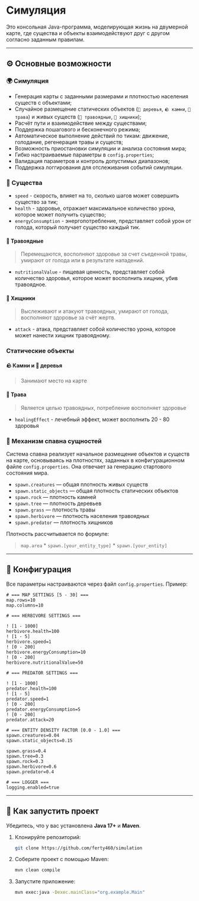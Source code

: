# Симуляция

Это консольная Java-программа, моделирующая жизнь на двумерной карте,
где существа и объекты взаимодействуют друг с другом согласно заданным правилам.

---

## ⚙️ Основные возможности

### 🌍 Симуляция

- Генерация карты с заданными размерами и плотностью населения существ с объектами;
- Случайное размещение статических объектов (`🌳 деревья`, `🪨 камни`, `🌿 трава`) и живых существ (`🦌 травоядные`, `🦁 хищники`);
- Расчёт пути и взаимодействие между существами;
- Поддержка пошагового и бесконечного режима;
- Автоматическое выполнение действий по тикам: движение, голодание, регенерация травы и существ;
- Возможность приостановки симуляции и анализа состояния мира;
- Гибко настраиваемые параметры в `config.properties`;
- Валидация параметров и контроль допустимых диапазонов;
- Поддержка логгирования для отслеживания событий симуляции.

### 🧬 Существа

- `speed` - скорость, влияет на то, сколько шагов может совершить существо за тик;
- `health` - здоровье, отражает максимальное количество урона, которое может получить существо;
- `energyConsumption` - энергопотребление, представляет собой урон от голода, который получает существо каждый тик.

#### 🦌 Травоядные 

> Перемещаются, восполняют здоровье за счет съеденной травы, умирают от голода или в результате нападений.

- `nutritionalValue` - пищевая ценность, представляет собой количество здоровья, которое может восполнить хищник, убив травоядное.

#### 🦁 Хищники

> Выслеживают и атакуют травоядных, умирают от голода, восполняют здоровье за счёт жертв.

- `attack` - атака, представляет собой количество урона, которое может нанести хищник травоядному.

### Статические объекты

#### 🪨 Камни и 🌳 деревья

> Занимают место на карте

#### 🌿 Трава

> Является целью травоядных, потребление восполняет здоровье

- `healingEffect` - лечебный эффект, может восполнить 20 - 80 здоровья

### 🐣 Механизм спавна сущностей

Система спавна реализует начальное размещение объектов и существ на карте, основываясь на плотностях, заданных в конфигурационном файле `config.properties`. Она отвечает за генерацию стартового состояния мира.

- `spawn.creatures` — общая плотность живых существ
- `spawn.static_objects` — общая плотность статических объектов
- `spawn.rock` — плотность камней
- `spawn.tree` — плотность деревьев
- `spawn.grass` — плотность травы
- `spawn.herbivore` — плотность населения травоядных
- `spawn.predator` — плотность хищников

Плотность рассчитывается по формуле:  
> `map.area` * `spawn.[your_entity_type]` * `spawn.[your_entity]`

---

## 🧾 Конфигурация

Все параметры настраиваются через файл `config.properties`. Пример:

   ```properties
   # === MAP SETTINGS [5 - 30] ===
   map.rows=10
   map.columns=10
   
   # === HERBIVORE SETTINGS ===
   
   ! [1 - 1000]
   herbivore.health=100
   ! [1 - 5]
   herbivore.speed=1
   ! [0 - 200]
   herbivore.energyConsumption=10
   ! [0 - 200]
   herbivore.nutritionalValue=50
   
   # === PREDATOR SETTINGS ===
   
   ! [1 - 1000]
   predator.health=100
   ! [1 - 5]
   predator.speed=1
   ! [0 - 200]
   predator.energyConsumption=5
   ! [0 - 200]
   predator.attack=20
   
   # === ENTITY DENSITY FACTOR [0.0 - 1.0] ===
   spawn.creatures=0.04
   spawn.static_objects=0.15
   
   spawn.grass=0.4
   spawn.tree=0.3
   spawn.rock=0.3
   spawn.herbivore=0.6
   spawn.predator=0.4
   
   # === LOGGER ===
   logging.enabled=true
   ```

---

## 🚀 Как запустить проект

Убедитесь, что у вас установлена **Java 17+** и **Maven**.

1. Клонируйте репозиторий:

   ```bash
   git clone https://github.com/ferty460/simulation
   ```

2. Соберите проект с помощью Maven:

   ```bash
   mvn clean compile
   ```

3. Запустите приложение:

   ```bash
   mvn exec:java -Dexec.mainClass="org.example.Main"
   ```